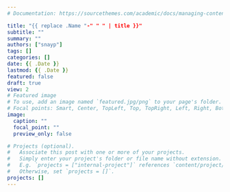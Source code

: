 ```yaml
---
# Documentation: https://sourcethemes.com/academic/docs/managing-content/

title: "{{ replace .Name "-" " " | title }}"
subtitle: ""
summary: ""
authors: ["snayp"]
tags: []
categories: []
date: {{ .Date }}
lastmod: {{ .Date }}
featured: false
draft: true
view: 2
# Featured image
# To use, add an image named `featured.jpg/png` to your page's folder.
# Focal points: Smart, Center, TopLeft, Top, TopRight, Left, Right, BottomLeft, Bottom, BottomRight.
image:
  caption: ""
  focal_point: ""
  preview_only: false

# Projects (optional).
#   Associate this post with one or more of your projects.
#   Simply enter your project's folder or file name without extension.
#   E.g. `projects = ["internal-project"]` references `content/project/deep-learning/index.md`.
#   Otherwise, set `projects = []`.
projects: []
---
```

